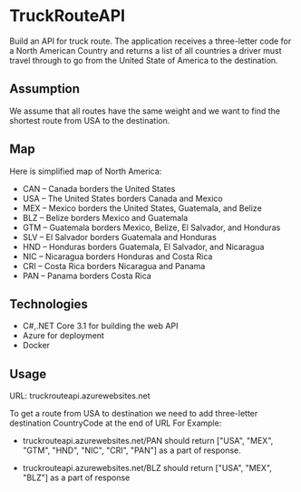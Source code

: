 # TruckRouteAPI

Build an API for truck route. The application receives a three-letter code for a North American Country and returns a list of 
all countries a driver must travel through to go from the United State of America to the destination.

## Assumption
We assume that all routes have the same weight and we want to find the shortest route from USA to the destination.

## Map
Here is simplified map of North America: 

- CAN – Canada borders the United States
- USA – The United States borders Canada and Mexico
- MEX – Mexico borders the United States, Guatemala, and Belize
- BLZ – Belize borders Mexico and Guatemala
- GTM – Guatemala borders Mexico, Belize, El Salvador, and Honduras
- SLV – El Salvador borders Guatemala and Honduras
- HND – Honduras borders Guatemala, El Salvador, and Nicaragua
- NIC – Nicaragua borders Honduras and Costa Rica
- CRI – Costa Rica borders Nicaragua and Panama
- PAN – Panama borders Costa Rica

## Technologies
- C#,.NET Core 3.1 for building the web API
- Azure for deployment
- Docker

## Usage
URL: truckrouteapi.azurewebsites.net

To get a route from USA to destination we need to add three-letter destination CountryCode at the end of URL
For Example:
- truckrouteapi.azurewebsites.net/PAN
should return ["USA", "MEX", "GTM", "HND", "NIC", "CRI", "PAN"] as a part of response.

- truckrouteapi.azurewebsites.net/BLZ
should return ["USA", "MEX", "BLZ"] as a part of response
